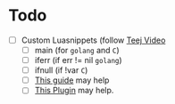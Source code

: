 # Todo
- [ ] Custom Luasnippets (follow [Teej Video](https://www.youtube.com/watch?v=aNWx-ym7jjI&t=226s)
    - [ ] main (for `golang` and `C`)
    - [ ] iferr (if err != nil `golang`)
    - [ ] ifnull (if !var `C`)
    - [ ] [This guide](https://sbulav.github.io/vim/neovim-setting-up-luasnip/) may help
    - [ ] [This Plugin](https://github.com/chrisgrieser/nvim-scissors) may help.
